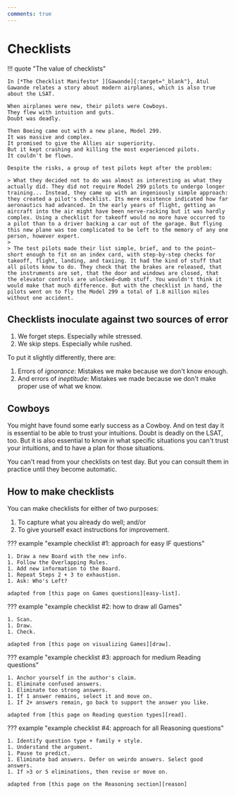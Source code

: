 ```yaml
---
comments: true
---
```


# Checklists

!!! quote "The value of checklists"

    In [*The Checklist Manifesto* ][Gawande]{:target="_blank"}, Atul Gawande relates a story about modern airplanes, which is also true about the LSAT.

    When airplanes were new, their pilots were Cowboys.
    They flew with intuition and guts.
    Doubt was deadly.

    Then Boeing came out with a new plane, Model 299. 
    It was massive and complex. 
    It promised to give the Allies air superiority. 
    But it kept crashing and killing the most experienced pilots.
    It couldn't be flown.

    Despite the risks, a group of test pilots kept after the problem:

    > What they decided not to do was almost as interesting as what they actually did. They did not require Model 299 pilots to undergo longer training... Instead, they came up with an ingeniously simple approach: they created a pilot's checklist. Its mere existence indicated how far aeronautics had advanced. In the early years of flight, getting an aircraft into the air might have been nerve-racking but it was hardly complex. Using a checklist for takeoff would no more have occurred to a pilot than to a driver backing a car out of the garage. But flying this new plane was too complicated to be left to the memory of any one person, however expert.
    > 
    > The test pilots made their list simple, brief, and to the point—short enough to fit on an index card, with step-by-step checks for takeoff, flight, landing, and taxiing. It had the kind of stuff that all pilots know to do. They check that the brakes are released, that the instruments are set, that the door and windows are closed, that the elevator controls are unlocked—dumb stuff. You wouldn't think it would make that much difference. But with the checklist in hand, the pilots went on to fly the Model 299 a total of 1.8 million miles without one accident.

## Checklists inoculate against two sources of error

1. We forget steps. Especially while stressed.
1. We skip steps. Especially while rushed.

To put it slightly differently, there are:

1. Errors of *ignorance*: Mistakes we make because we don't know enough.
1. And errors of *ineptitude*: Mistakes we made because we don't make proper use of what we know.

## Cowboys

You might have found some early success as a Cowboy.
And on test day it is essential to be able to trust your intuitions.
Doubt is deadly on the LSAT, too.
But it is also essential to know in what specific situations you can't trust your intuitions, and to have a plan for those situations.

You can't read from your checklists on test day.
But you can consult them in practice until they become automatic.

## How to make checklists

You can make checklists for either of two purposes:

1. To capture what you already do well; and/or
1. To give yourself exact instructions for improvement.

??? example "example checklist #1: approach for easy IF questions"

    1. Draw a new Board with the new info.
    1. Follow the Overlapping Rules.
    1. Add new information to the Board.
    1. Repeat Steps 2 + 3 to exhaustion.
    1. Ask: Who's Left?

    adapted from [this page on Games questions][easy-list].

??? example "example checklist #2: how to draw all Games"

    1. Scan.
    1. Draw.
    1. Check.

    adapted from [this page on visualizing Games][draw].

??? example "example checklist #3: approach for medium Reading questions"

    1. Anchor yourself in the author's claim.
    1. Eliminate confused answers.
    1. Eliminate too strong answers.
    1. If 1 answer remains, select it and move on.
    1. If 2+ answers remain, go back to support the answer you like.
    
    adapted from [this page on Reading question types][read].

??? example "example checklist #4: approach for all Reasoning questions"

    1. Identify question type + family + style.
    1. Understand the argument.
    1. Pause to predict.
    1. Eliminate bad answers. Defer on weirdo answers. Select good answers.
    1. If >3 or 5 eliminations, then revise or move on.

    adapted from [this page on the Reasoning section][reason]

[Gawande]: http://atulgawande.com/book/the-checklist-manifesto/
[easy-list]: ../game/points/questions.md
[draw]: ../game/draw/draw.md
[read]: ../read/size.md
[reason]: ../reason/reason.md
